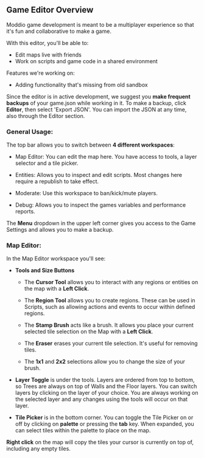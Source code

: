 

## Game Editor Overview

Moddio game development is meant to be a multiplayer experience so that it's fun and collaborative to make a game.

With this editor, you'll be able to:
* Edit maps live with friends
* Work on scripts and game code in a shared environment

Features we're working on:
* Adding functionality that's missing from old sandbox

Since the editor is in active development, we suggest you **make frequent backups** of your game.json while working in it. To make a backup, click **Editor**, then select 'Export JSON'. You can import the JSON at any time, also through the Editor section.

### General Usage:

The top bar allows you to switch between **4 different workspaces**:

*   Map Editor: You can edit the map here. You have access to tools, a layer selector and a tile picker.

*   Entities: Allows you to inspect and edit scripts. Most changes here require a republish to take effect.

*   Moderate: Use this workspace to ban/kick/mute players.

*   Debug: Allows you to inspect the games variables and performance reports.

The **Menu** dropdown in the upper left corner gives you access to the Game Settings and allows you to make a backup.

### Map Editor:

In the Map Editor workspace you'll see:

*   **Tools and Size Buttons**

    *   The **Cursor Tool** allows you to interact with any regions or entities on the map with a **Left Click**.

    *   The **Region Tool** allows you to create regions. These can be used in Scripts, such as allowing actions and events to occur within defined regions.

    *   The **Stamp Brush** acts like a brush. It allows you place your current selected tile selection on the Map with a **Left Click**.    

    *   The **Eraser** erases your current tile selection. It's useful for removing tiles.

    *   The **1x1** and **2x2** selections allow you to change the size of your brush.

*   **Layer Toggle** is under the tools. Layers are ordered from top to bottom, so Trees are always on top of Walls and the Floor layers.  You can switch layers by clicking on the layer of your choice. You are always working on the selected layer and any changes using the tools will occur on that layer.

*   **Tile Picker** is in the bottom corner. You can toggle the Tile Picker on or off by clicking on **palette** or pressing the **tab** key. When expanded, you can select tiles within the palette to place on the map.



**Right click** on the map will copy the tiles your cursor is currently on top of, including any empty tiles.


